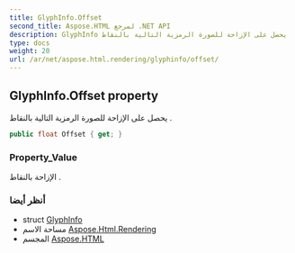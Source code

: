 ```yaml
---
title: GlyphInfo.Offset
second_title: Aspose.HTML لمرجع .NET API
description: GlyphInfo ملكية. يحصل على الإزاحة للصورة الرمزية التالية بالنقاط .
type: docs
weight: 20
url: /ar/net/aspose.html.rendering/glyphinfo/offset/
---
```

## GlyphInfo.Offset property

يحصل على الإزاحة للصورة الرمزية التالية بالنقاط .

```csharp
public float Offset { get; }
```

### Property_Value

الإزاحة بالنقاط .

### أنظر أيضا

* struct [GlyphInfo](../)
* مساحة الاسم [Aspose.Html.Rendering](../../glyphinfo/)
* المجسم [Aspose.HTML](../../../)


